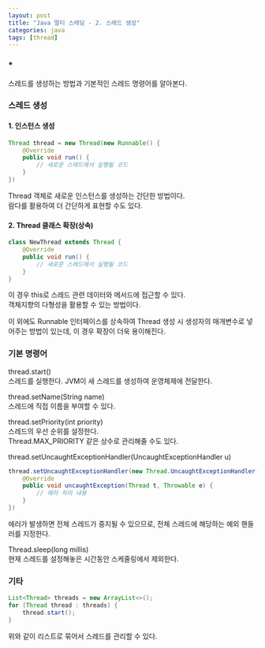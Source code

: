```yaml
---
layout: post
title: "Java 멀티 스레딩 - 2. 스레드 생성"
categories: java
tags: [thread]
---
```


### *
스레드를 생성하는 방법과 기본적인 스레드 명령어를 알아본다.

### 스레드 생성
#### 1. 인스턴스 생성
```java
Thread thread = new Thread(new Runnable() {
    @Override
    public void run() {
        // 새로운 스레드에서 실행될 코드
    }
})
```

Thread 객체로 새로운 인스턴스를 생성하는 간단한 방법이다.\
람다를 활용하여 더 간단하게 표현할 수도 있다.

#### 2. Thread 클래스 확장(상속)
```java
class NewThread extends Thread {
    @Override
    public void run() {
        // 새로운 스레드에서 실행될 코드
    }
}
```

이 경우 this로 스레드 관련 데이터와 메서드에 접근할 수 있다.\
객체지향의 다형성을 활용할 수 있는 방법이다.
<br>

이 외에도 Runnable 인터페이스를 상속하여 Thread 생성 시 생성자의 매개변수로 넣어주는 방법이 있는데, 이 경우 확장이 더욱 용이해진다.
<br>

### 기본 명령어

thread.start()\
스레드를 실행한다. JVM이 새 스레드를 생성하여 운영체제에 전달한다.

thread.setName(String name)\
스레드에 직접 이름을 부여할 수 있다.

thread.setPriority(int priority)\
스레드의 우선 순위를 설정한다.\
Thread.MAX_PRIORITY 같은 상수로 관리해줄 수도 있다.

thread.setUncaughtExceptionHandler(UncaughtExceptionHandler u)

```java
thread.setUncaughtExceptionHandler(new Thread.UncaughtExceptionHandler() {
    @Override
    public void uncaughtException(Thread t, Throwable e) {
        // 에러 처리 내용
    }
})
```
에러가 발생하면 전체 스레드가 중지될 수 있으므로, 전체 스레드에 해당하는 예외 핸들러를 지정한다.

Thread.sleep(long millis)\
현재 스레드를 설정해놓은 시간동안 스케줄링에서 제외한다.
<br>

### 기타
```java
List<Thread> threads = new ArrayList<>();
for (Thread thread : threads) {
    thread.start();
}
```

위와 같이 리스트로 묶어서 스레드를 관리할 수 있다.